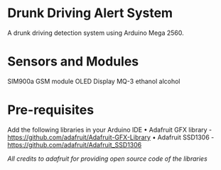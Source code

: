 # Drunk Driving Alert System
A drunk driving detection system using Arduino Mega 2560.

# Sensors and Modules
SIM900a GSM module
OLED Display
MQ-3 ethanol alcohol

# Pre-requisites
Add the following libraries in your Arduino IDE
• Adafruit GFX library - https://github.com/adafruit/Adafruit-GFX-Library
• Adafruit SSD1306 - https://github.com/adafruit/Adafruit_SSD1306

*All credits to adafruit for providing open source code of the libraries*
